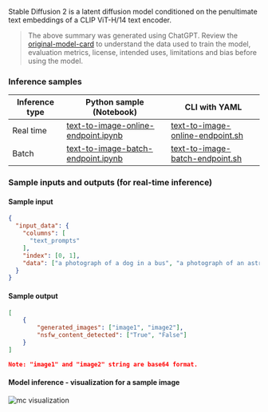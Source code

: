 Stable Diffusion 2 is a latent diffusion model conditioned on the penultimate text embeddings of a CLIP ViT-H/14 text encoder.
> The above summary was generated using ChatGPT. Review the <a href="https://huggingface.co/stabilityai/stable-diffusion-2-1" target="_blank">original-model-card</a> to understand the data used to train the model, evaluation metrics, license, intended uses, limitations and bias before using the model.

### Inference samples

Inference type|Python sample (Notebook)|CLI with YAML
|--|--|--|
Real time|<a href="https://aka.ms/azureml-infer-sdk-text-to-image" target="_blank">text-to-image-online-endpoint.ipynb</a>|<a href="https://aka.ms/azureml-infer-cli-text-to-image" target="_blank">text-to-image-online-endpoint.sh</a>
Batch |<a href="https://aka.ms/azureml-infer-batch-sdk-text-to-image" target="_blank">text-to-image-batch-endpoint.ipynb</a>|<a href="https://aka.ms/azureml-infer-batch-cli-text-to-image" target="_blank">text-to-image-batch-endpoint.sh</a>

### Sample inputs and outputs (for real-time inference)

#### Sample input

```json
{
  "input_data": {
    "columns": [
      "text_prompts"
    ],
    "index": [0, 1],
    "data": ["a photograph of a dog in a bus", "a photograph of an astromer in a bus"]
  }
}
```

#### Sample output

```json
[
    {
        "generated_images": ["image1", "image2"],
        "nsfw_content_detected": ["True", "False"]
    }
]

Note: "image1" and "image2" string are base64 format.
```

#### Model inference - visualization for a sample image

<img src="https://automlcesdkdataresources.blob.core.windows.net/finetuning-image-models/images/Model_Result_Visualizations(Do_not_delete)/plot_microsoft-swinv2-base-patch4-window12-192-22k_MC.png" alt="mc visualization">
